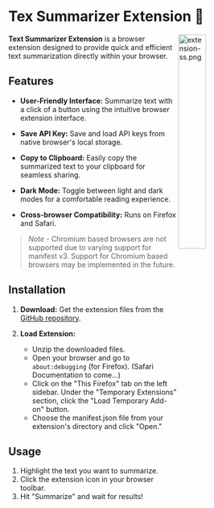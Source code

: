 # Tex Summarizer Extension :leaves:

<img src="https://i.postimg.cc/TY6fyWvt/browser-extension-ss.png" align="right" alt="extension-ss.png" width="33%">

**Text Summarizer Extension** is a browser extension designed to provide quick and efficient text summarization directly within your browser.

## Features

- **User-Friendly Interface:** Summarize text with a click of a button using the intuitive browser extension interface.

- **Save API Key:** Save and load API keys from native browser's local storage.

- **Copy to Clipboard:** Easily copy the summarized text to your clipboard for seamless sharing.

- **Dark Mode:** Toggle between light and dark modes for a comfortable reading experience.

- **Cross-browser Compatibility:** Runs on Firefox and Safari.

> *Note* - Chromium based browsers are not supported due to varying support for manifest v3. Support for Chromium based browsers may be implemented in the future.

## Installation

1. **Download:** Get the extension files from the [GitHub repository](https://github.com/zvoverman/text-summarizer.git).

2. **Load Extension:**
    - Unzip the downloaded files.
    - Open your browser and go to `about:debugging` (for Firefox). (Safari Documentation to come...)
    - Click on the "This Firefox" tab on the left sidebar. Under the "Temporary Extensions" section, click the "Load Temporary Add-on" button.
    - Choose the manifest.json file from your extension's directory and click "Open."
    
## Usage

1. Highlight the text you want to summarize.
2. Click the extension icon in your browser toolbar.
3. Hit "Summarize" and wait for results!